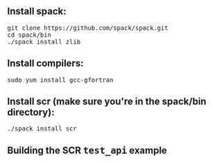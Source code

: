 ## Install spack:

<pre>git clone https://github.com/spack/spack.git
cd spack/bin
./spack install zlib
</pre>

## Install compilers:

<pre>sudo yum install gcc-gfortran</pre>

## Install scr (make sure you're in the spack/bin directory):

<pre>./spack install scr</pre>

## Building the SCR <pre style="display:inline;">test_api</pre> example

